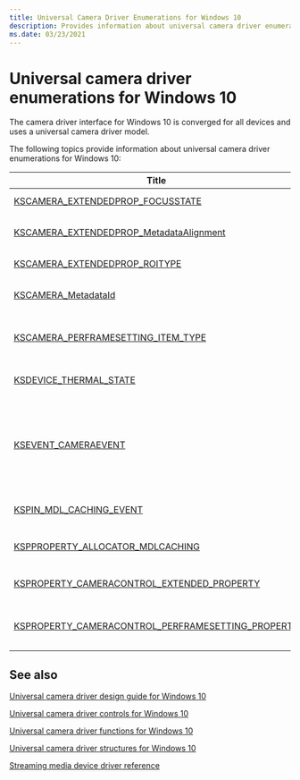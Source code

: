 ```yaml
---
title: Universal Camera Driver Enumerations for Windows 10
description: Provides information about universal camera driver enumerations for Windows 10.
ms.date: 03/23/2021
---
```


# Universal camera driver enumerations for Windows 10

The camera driver interface for Windows 10 is converged for all devices and uses a universal camera driver model.

The following topics provide information about universal camera driver enumerations for Windows 10:

| Title | Description |
|--|--|
| [KSCAMERA_EXTENDEDPROP_FOCUSSTATE](/windows-hardware/drivers/ddi/ksmedia/ne-ksmedia-kscamera_extendedprop_focusstate) | This enumeration contains the focus states. |
| [KSCAMERA_EXTENDEDPROP_MetadataAlignment](/windows-hardware/drivers/ddi/ksmedia/ne-ksmedia-kscamera_extendedprop_metadataalignment) | This enumeration contains identifiers for the metadata alignment. |
| [KSCAMERA_EXTENDEDPROP_ROITYPE](/windows-hardware/drivers/ddi/ksmedia/ne-ksmedia-kscamera_extendedprop_roitype) | This enumeration contains the ROI types. |
| [KSCAMERA_MetadataId](/windows-hardware/drivers/ddi/ksmedia/ne-ksmedia-kscamera_metadataid) | This enumeration contains identifiers for a metadata item. |
| [KSCAMERA_PERFRAMESETTING_ITEM_TYPE](/windows-hardware/drivers/ddi/ksmedia/ne-ksmedia-kscamera_perframesetting_item_type) | This enumeration contains the different item types for the per-frame settings DDI. |
| [KSDEVICE_THERMAL_STATE](/windows-hardware/drivers/ddi/ks/ne-ks-ksdevice_thermal_state) | A KS-defined enumeration for thermal state changes. |
| [KSEVENT_CAMERAEVENT](/windows-hardware/drivers/ddi/ksmedia/ne-ksmedia-ksevent_cameraevent) | KSEVENT_CAMERAEVENT enumerates a kernel streaming event set that can be used by the pipeline to enable or disable camera event notifications from the driver. |
| [KSPIN_MDL_CACHING_EVENT](/windows-hardware/drivers/ddi/ks/ne-ks-kspin_mdl_caching_event) | This enumeration is used internally by the operating system. |
| [KSPPROPERTY_ALLOCATOR_MDLCACHING](/windows-hardware/drivers/ddi/ks/ne-ks-kspproperty_allocator_mdlcaching) | This enumeration is used internally by the operating system. |
| [KSPROPERTY_CAMERACONTROL_EXTENDED_PROPERTY](/windows-hardware/drivers/ddi/ksmedia/ne-ksmedia-ksproperty_cameracontrol_extended_property) | This enumeration contains extended camera controls. |
| [KSPROPERTY_CAMERACONTROL_PERFRAMESETTING_PROPERTY](/windows-hardware/drivers/ddi/ksmedia/ne-ksmedia-ksproperty_cameracontrol_perframesetting_property) | This enumeration contains the property IDs defined for the per-frame property set. |

## See also

[Universal camera driver design guide for Windows 10](windows-10-technical-preview-camera-drivers-design-guide.md)

[Universal camera driver controls for Windows 10](camera-driver-controls.md)

[Universal camera driver functions for Windows 10](camera-driver-functions.md)

[Universal camera driver structures for Windows 10](camera-driver-structures.md)

[Streaming media device driver reference](/windows-hardware/drivers/ddi/_stream/index)
